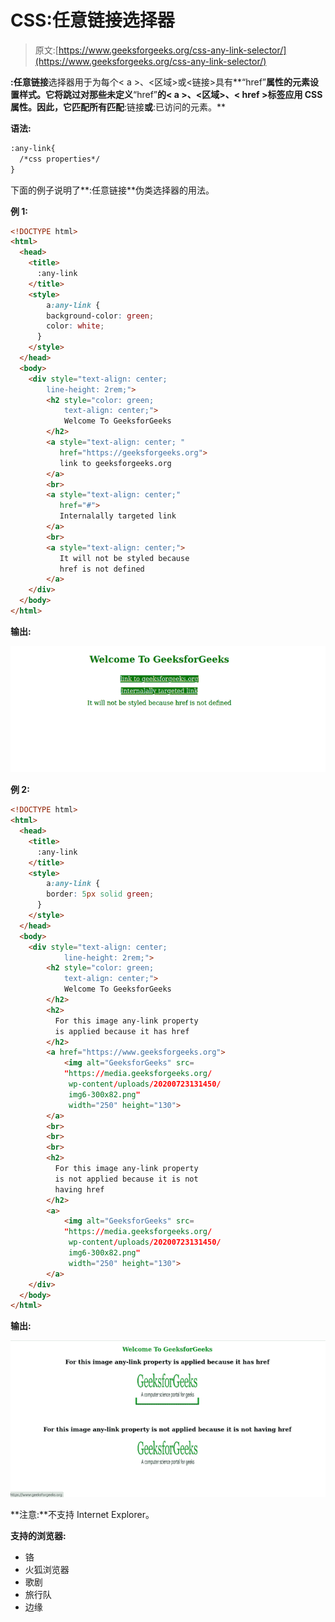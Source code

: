 # CSS:任意链接选择器

> 原文:[https://www.geeksforgeeks.org/css-any-link-selector/](https://www.geeksforgeeks.org/css-any-link-selector/)

**:任意链接**选择器用于为每个< a >、<区域>或<链接>具有**“href”**属性的元素设置样式。它将跳过对那些未定义**“href”**的< a >、<区域>、< href >标签应用 CSS 属性。因此，它匹配所有匹配**:链接**或**:已访问的元素。**

**语法:**

```html
:any-link{
  /*css properties*/
}

```

下面的例子说明了**:任意链接**伪类选择器的用法。

**例 1:**

```html
<!DOCTYPE html>
<html>
  <head>
    <title>
      :any-link
    </title>
    <style>
        a:any-link {
        background-color: green;
        color: white;
      }
    </style>
  </head>
  <body>
    <div style="text-align: center;
        line-height: 2rem;">
        <h2 style="color: green;
            text-align: center;">
            Welcome To GeeksforGeeks
        </h2>
        <a style="text-align: center; " 
           href="https://geeksforgeeks.org">
           link to geeksforgeeks.org
        </a>
        <br>
        <a style="text-align: center;" 
           href="#">
           Internalally targeted link
        </a>
        <br>
        <a style="text-align: center;">
           It will not be styled because
           href is not defined
        </a>
    </div>
  </body>
</html>
```

**输出:**

![](img/3ff24406392c470a90c5869071cc7496.png)

**例 2:**

```html
<!DOCTYPE html>
<html>
  <head>
    <title>
      :any-link
    </title>
    <style>
        a:any-link {
        border: 5px solid green;
      }
    </style>
  </head>
  <body>
    <div style="text-align: center;
            line-height: 2rem;">
        <h2 style="color: green;
            text-align: center;">
            Welcome To GeeksforGeeks
        </h2>
        <h2>
          For this image any-link property
          is applied because it has href
        </h2>
        <a href="https://www.geeksforgeeks.org">
            <img alt="GeeksforGeeks" src=
            "https://media.geeksforgeeks.org/
             wp-content/uploads/20200723131450/
             img6-300x82.png" 
             width="250" height="130">
        </a>
        <br>
        <br>
        <br>
        <h2>
          For this image any-link property
          is not applied because it is not 
          having href
        </h2>
        <a>
            <img alt="GeeksforGeeks" src=
            "https://media.geeksforgeeks.org/
             wp-content/uploads/20200723131450/
             img6-300x82.png" 
             width="250" height="130">
        </a>
    </div>
  </body>
</html>
```

**输出:**

![](img/d1fcb5fb3fd27621f5b3eaf9ce9a9218.png)

**注意:**不支持 Internet Explorer。

**支持的浏览器:**

*   铬
*   火狐浏览器
*   歌剧
*   旅行队
*   边缘